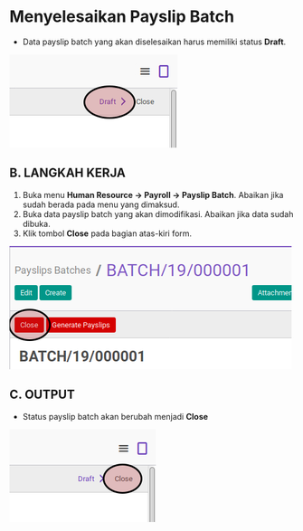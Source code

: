 # Menyelesaikan Payslip Batch

* Data payslip batch yang akan diselesaikan harus memiliki status **Draft**.

![](../../img/payslip-batch/status-draft.png)

## B. LANGKAH KERJA

1. Buka menu **Human Resource -> Payroll -> Payslip Batch**. Abaikan jika sudah berada pada menu yang dimaksud.
2. Buka data payslip batch yang akan dimodifikasi. Abaikan jika data sudah dibuka.
3. Klik tombol **Close** pada bagian atas-kiri form.

![](../../img/payslip-batch/tombol-close.png)

## C. OUTPUT

* Status payslip batch akan berubah menjadi **Close**

![](../../img/payslip-batch/status-close.png)

